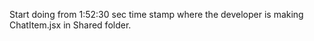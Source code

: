 Start doing from 1:52:30 sec time stamp
where the developer is making ChatItem.jsx in Shared folder.
